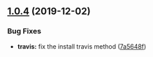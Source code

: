 ## [1.0.4](https://github.com/dexma/ui-components/compare/v1.0.3...v1.0.4) (2019-12-02)


### Bug Fixes

* **travis:** fix the install travis method ([7a5648f](https://github.com/dexma/ui-components/commit/7a5648f3158dcb49ee4014a953d8b70f52ee5eba))
